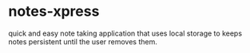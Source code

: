 # notes-xpress
quick and easy note taking application that uses local storage to keeps notes persistent until the user removes them.
